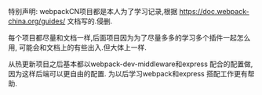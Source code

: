 特别声明: webpackCN项目都是本人为了学习记录,根据 https://doc.webpack-china.org/guides/ 文档写的.侵删.

每个项目都尽量和文档一样,后面项目因为为了尽量多多的学习多个插件一起怎么用,
可能会和文档上的有些出入.但大体上一样.

从热更新项目之后基本都以webpack-dev-middleware和express 配合的配置做,因为这样后端可以更自由的配置.
为以后学习webpack和express 搭配工作更有帮助.
